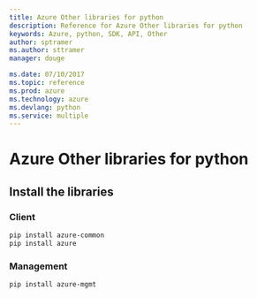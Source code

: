 ```yaml
---
title: Azure Other libraries for python
description: Reference for Azure Other libraries for python
keywords: Azure, python, SDK, API, Other
author: sptramer
ms.author: sttramer
manager: douge

ms.date: 07/10/2017
ms.topic: reference
ms.prod: azure
ms.technology: azure
ms.devlang: python
ms.service: multiple
---
```


# Azure Other libraries for python

## Install the libraries
### Client

```bash
pip install azure-common
pip install azure
```

### Management

```bash
pip install azure-mgmt
```
